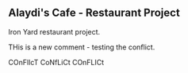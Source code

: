 ## Alaydi's Cafe - Restaurant Project

Iron Yard restaurant project.

THis is a new comment - testing the conflict.

COnFlIcT CoNfLiCt COnFLICt